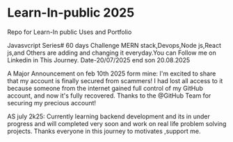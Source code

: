 # Learn-In-public 2025 
Repo for Learn-In public Uses and Portfolio 

Javasvcript Series# 60 days Challenge
MERN stack,Devops,Node js,React js,and Others are adding and changing it everyday.You can Follow me on Linkedin  in This Journey. 
Date-20/07/2025
end son 20.08.2025  

A  Major Announcement on feb 10th 2025  form mine:
I'm excited to share that my account is finally secured from scammers! I had lost all access to it because someone from the internet gained full control of my GitHub account, and now it's fully recovered. Thanks to the @GitHub Team for securing my precious account!


AS july 2k25:
Currently learning backend development and its in  under progress and will completed very soon and work on real life problem solving projects. Thanks everyone in this  journey to motivates ,support  me.
